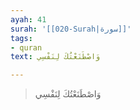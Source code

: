 ```yaml
---
ayah: 41
surah: '[[020-Surah|سورة]]'
tags:
- quran
text: وَاصْطَنَعْتُكَ لِنَفْسِي

---
```

> وَاصْطَنَعْتُكَ لِنَفْسِي
